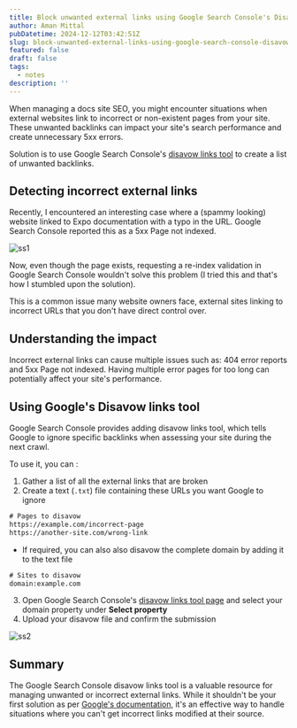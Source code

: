 ```yaml
---
title: Block unwanted external links using Google Search Console's Disavow
author: Aman Mittal
pubDatetime: 2024-12-12T03:42:51Z
slug: block-unwanted-external-links-using-google-search-console-disavow
featured: false
draft: false
tags:
  - notes
description: ''
---
```


When managing a docs site SEO, you might encounter situations when external websites link to incorrect or non-existent pages from your site. These unwanted backlinks can impact your site's search performance and create unnecessary 5xx errors.

Solution is to use Google Search Console's [disavow links tool](https://support.google.com/webmasters/answer/2648487?hl=en) to create a list of unwanted backlinks.

## Detecting incorrect external links

Recently, I encountered an interesting case where a (spammy looking) website linked to Expo documentation with a typo in the URL. Google Search Console reported this as a 5xx Page not indexed.

![ss1](/images/disavow-1.png)

Now, even though the page exists, requesting a re-index validation in Google Search Console wouldn't solve this problem (I tried this and that's how I stumbled upon the solution).

This is a common issue many website owners face, external sites linking to incorrect URLs that you don't have direct control over.

## Understanding the impact

Incorrect external links can cause multiple issues such as: 404 error reports and 5xx Page not indexed. Having multiple error pages for too long can potentially affect your site's performance.

## Using Google's Disavow links tool

Google Search Console provides adding disavow links tool, which tells Google to ignore specific backlinks when assessing your site during the next crawl.

To use it, you can :

1. Gather a list of all the external links that are broken
2. Create a text (`.txt`) file containing these URLs you want Google to ignore

```txt
# Pages to disavow
https://example.com/incorrect-page
https://another-site.com/wrong-link
```

- If required, you can also also disavow the complete domain by adding it to the text file

```txt
# Sites to disavow
domain:example.com
```

3. Open Google Search Console's [disavow links tool page](https://search.google.com/search-console/disavow-links) and select your domain property under **Select property**
4. Upload your disavow file and confirm the submission

![ss2](/images/disavow-2.png)

## Summary

The Google Search Console disavow links tool is a valuable resource for managing unwanted or incorrect external links. While it shouldn't be your first solution as per [Google's documentation](https://support.google.com/webmasters/answer/2648487?hl=en), it's an effective way to handle situations where you can't get incorrect links modified at their source.
